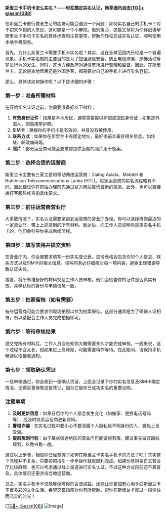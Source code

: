 **斯里兰卡手机卡怎么实名？——轻松搞定实名认证，畅享通讯自由[[TG💪+ @esim1088](https://t.me/s/esim1088)]**

在斯里兰卡旅行或者生活的朋友可能会遇到一个问题：如何实名自己的手机卡？对于初来乍到的人来说，这可能是一个小麻烦。但别担心，这篇文章将为你详细讲解斯里兰卡手机卡实名的具体步骤和注意事项，帮助你轻松完成实名认证，顺利使用本地手机服务。

首先，为什么斯里兰卡需要手机卡实名呢？其实，这在全球范围内已经是一个普遍现象。手机卡实名制的主要目的是为了加强通信安全，防止电信诈骗、恐怖活动等非法行为的发生。同时，这也方便政府对通信市场进行管理和监督。因此，在斯里兰卡，无论是本地居民还是外国游客，都需要对自己的手机卡进行实名登记。

那么，具体该如何操作呢？以下是详细的步骤：

### 第一步：准备所需材料

在开始实名认证之前，你需要准备好以下材料：
1. **有效身份证件**：如果是本地居民，通常需要提供护照或国民身份证；如果是外国人，则需携带护照。
2. **SIM卡**：确保你的手机卡是有效的，并且没有被停用。
3. **联系方式**：如果你在斯里兰卡有固定地址，最好提前准备好相关信息，如住址、邮政编码等。
4. **照片**：部分运营商可能会要求你提供近期的照片用于备案。

### 第二步：选择合适的运营商

斯里兰卡主要有三家主要的移动网络运营商：Dialog Axiata、Mobitel 和 Hutchison Telecommunications Lanka (HTL)。每家运营商的实名流程略有不同，因此建议你在前往办理前先通过官方网站查询最新的信息。此外，也可以直接拨打客服热线咨询具体要求。

### 第三步：前往运营商营业厅

大多数情况下，实名认证需要亲自到运营商的营业厅办理。你可以选择离你最近的一家营业厅，带上上述提到的所有材料。到达后，向工作人员说明你是来实名手机卡的，他们会引导你完成后续流程。

### 第四步：填写表格并提交资料

在营业厅内，你会被要求填写一份实名登记表。这份表格会包含你的个人信息、联系方式以及SIM卡的相关信息。填写时务必仔细核对每一项内容，避免出现错误导致认证失败。

接着，将所有准备好的材料交给工作人员审核。他们会检查你的证件是否真实有效，并确认你的身份与申请信息一致。

### 第五步：拍照留档（如有需要）

有些运营商可能会要求你现场拍照以作为档案保存。这部分通常是为了确保人证相符，所以请配合工作人员完成拍摄即可。

### 第六步：等待审核结果

提交完所有材料后，工作人员会告知你大概需要多久才能完成审核。一般来说，这个过程不会太长，但如果赶上高峰期，可能需要稍作等待。在此期间，请保持手机畅通以便接收通知。

### 第七步：领取确认凭证

一旦审核通过，你会收到一张确认凭证，上面会记录下你的实名信息及SIM卡绑定情况。记得妥善保管这张凭证，因为它是你已成功实名的重要证明。

### 注意事项

1. **及时更新信息**：如果日后你的个人信息发生变化（如搬家、更换电话号码等），应及时联系运营商更新资料。
2. **警惕诈骗**：在实名过程中要小心不要泄露个人隐私给不明身份的人，避免上当受骗。
3. **提前规划行程**：由于某些偏远地区的营业厅可能设施有限，建议事先做好路线规划，以免白跑一趟。

通过以上步骤，相信你已经掌握了如何在斯里兰卡实名手机卡的方法了吧！其实整个流程并不复杂，只要按照指引一步步操作就能顺利完成。如果你觉得亲自去营业厅比较麻烦，也可以考虑通过线上渠道进行实名认证，不过这种方式目前还不算普及，具体情况还需咨询当地运营商。

总之，实名手机卡不仅能够保障你的合法权益，还能让你更加安心地享受斯里兰卡丰富多彩的文化生活。希望这篇指南对你有所帮助，祝你在斯里兰卡度过一段愉快而充实的时光！

[[TG💪+ @esim1088](https://t.me/s/esim1088) ![Image](https://i.postimg.cc/4NQfJmqS/Snipaste-2025-05-13-00-14-12.png)]